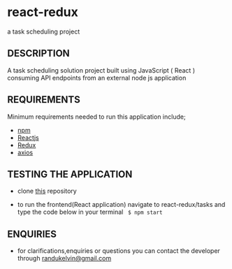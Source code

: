 # react-redux
a task scheduling  project 

## DESCRIPTION
A task scheduling solution project built using JavaScript ( React ) consuming API endpoints from an external node js application

## REQUIREMENTS
Minimum requirements needed to run this application include;
- [npm](https://www.npmjs.com/get-npm)
- [Reactjs](https://reactjs.org/)
- [Redux](https://react-redux.js.org/introduction/quick-start) 
- [axios](https://github.com/axios/axios)

## TESTING THE APPLICATION 
- clone [this](https://github.com/kelvinrandu/react-redux.git) repository

- to run the frontend(React application) navigate to react-redux/tasks  and type the code below in your terminal
``` $ npm start```

## ENQUIRIES
- for clarifications,enquiries or questions you can contact the developer through randukelvin@gmail.com
